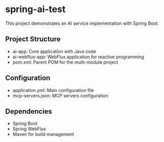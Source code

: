 # spring-ai-test

This project demonstrates an AI service implementation with Spring Boot.

## Project Structure
- ai-app: Core application with Java code
- ai-webflux-app: WebFlux application for reactive programming
- pom.xml: Parent POM for the multi-module project

## Configuration
- application.yml: Main configuration file
- mcp-servers.json: MCP servers configuration

## Dependencies
- Spring Boot
- Spring WebFlux
- Maven for build management